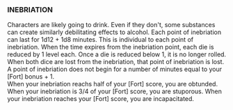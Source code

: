 ### INEBRIATION
Characters are likely going to drink. Even if they don't, some substances can create similarly debilitating effects to alcohol. Each point of inebriation can last for 1d12 + 1d8 minutes. This is individual to each point of inebriation. When the time expires from the inebriation point, each die is reduced by 1 level each. Once a die is reduced below 1, it is no longer rolled. When both dice are lost from the inebriation, that point of inebriation is lost.  
A point of inebriation does not begin for a number of minutes equal to your [Fort] bonus + 1.  
When your inebriation reachs half of your [Fort] score, you are obtunded. When your inebriation is 3/4 of your [Fort] score, you are stuporous. When your inebriation reaches your [Fort] score, you are incapacitated.
